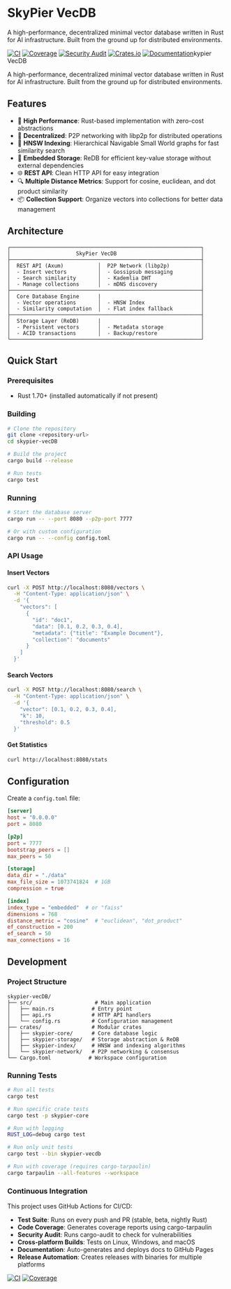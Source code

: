 # SkyPier VecDB

A high-performance, decentralized minimal vector database written in Rust for AI infrastructure. Built from the ground up for distributed environments.

[![CI](https://github.com/smolgroot/skypier-vecdb/workflows/CI/badge.svg)](https://github.com/smolgroot/skypier-vecdb/actions)
[![Coverage](https://codecov.io/gh/user/skypier-vecdb/branch/main/graph/badge.svg)](https://codecov.io/gh/user/skypier-vecdb)
[![Security Audit](https://github.com/smolgroot/skypier-vecdb/workflows/Security%20Audit/badge.svg)](https://github.com/smolgroot/skypier-vecdb/actions)
[![Crates.io](https://img.shields.io/crates/v/skypier-vecdb.svg)](https://crates.io/crates/skypier-vecdb)
[![Documentation](https://docs.rs/skypier-vecdb/badge.svg)](https://docs.rs/skypier-vecdb)kypier VecDB

A high-performance, decentralized minimal vector database written in Rust for AI infrastructure. Built from the ground up for distributed environments.

## Features

- 🚀 **High Performance**: Rust-based implementation with zero-cost abstractions
- 🔗 **Decentralized**: P2P networking with libp2p for distributed operations
- 🎯 **HNSW Indexing**: Hierarchical Navigable Small World graphs for fast similarity search
- 💾 **Embedded Storage**: ReDB for efficient key-value storage without external dependencies
- 🌐 **REST API**: Clean HTTP API for easy integration
- 🔍 **Multiple Distance Metrics**: Support for cosine, euclidean, and dot product similarity
- 📦 **Collection Support**: Organize vectors into collections for better data management

## Architecture

```
┌─────────────────────────────────────────────────────────────┐
│                     SkyPier VecDB                           │
├─────────────────────────────────────────────────────────────┤
│  REST API (Axum)           │  P2P Network (libp2p)          │
│  - Insert vectors          │  - Gossipsub messaging         │
│  - Search similarity       │  - Kademlia DHT                │
│  - Manage collections      │  - mDNS discovery              │
├─────────────────────────────────────────────────────────────┤
│  Core Database Engine      |                                │
│  - Vector operations       │  - HNSW Index                  │
│  - Similarity computation  │  - Flat index fallback         │
├─────────────────────────────────────────────────────────────┤
│  Storage Layer (ReDB)      |                                │
│  - Persistent vectors      │  - Metadata storage            │
│  - ACID transactions       │  - Backup/restore              │
└─────────────────────────────────────────────────────────────┘
```

## Quick Start

### Prerequisites

- Rust 1.70+ (installed automatically if not present)

### Building

```bash
# Clone the repository
git clone <repository-url>
cd skypier-vecDB

# Build the project
cargo build --release

# Run tests
cargo test
```

### Running

```bash
# Start the database server
cargo run -- --port 8080 --p2p-port 7777

# Or with custom configuration
cargo run -- --config config.toml
```

### API Usage

#### Insert Vectors

```bash
curl -X POST http://localhost:8080/vectors \
  -H "Content-Type: application/json" \
  -d '{
    "vectors": [
      {
        "id": "doc1",
        "data": [0.1, 0.2, 0.3, 0.4],
        "metadata": {"title": "Example Document"},
        "collection": "documents"
      }
    ]
  }'
```

#### Search Vectors

```bash
curl -X POST http://localhost:8080/search \
  -H "Content-Type: application/json" \
  -d '{
    "vector": [0.1, 0.2, 0.3, 0.4],
    "k": 10,
    "threshold": 0.5
  }'
```

#### Get Statistics

```bash
curl http://localhost:8080/stats
```

## Configuration

Create a `config.toml` file:

```toml
[server]
host = "0.0.0.0"
port = 8080

[p2p]
port = 7777
bootstrap_peers = []
max_peers = 50

[storage]
data_dir = "./data"
max_file_size = 1073741824  # 1GB
compression = true

[index]
index_type = "embedded"  # or "faiss"
dimensions = 768
distance_metric = "cosine"  # "euclidean", "dot_product"
ef_construction = 200
ef_search = 50
max_connections = 16
```

## Development

### Project Structure

```
skypier-vecDB/
├── src/                    # Main application
│   ├── main.rs            # Entry point
│   ├── api.rs             # HTTP API handlers
│   └── config.rs          # Configuration management
├── crates/                # Modular crates
│   ├── skypier-core/      # Core database logic
│   ├── skypier-storage/   # Storage abstraction & ReDB
│   ├── skypier-index/     # HNSW and indexing algorithms
│   └── skypier-network/   # P2P networking & consensus
└── Cargo.toml            # Workspace configuration
```

### Running Tests

```bash
# Run all tests
cargo test

# Run specific crate tests
cargo test -p skypier-core

# Run with logging
RUST_LOG=debug cargo test

# Run only unit tests
cargo test --bin skypier-vecdb

# Run with coverage (requires cargo-tarpaulin)
cargo tarpaulin --all-features --workspace
```

### Continuous Integration

This project uses GitHub Actions for CI/CD:

- **Test Suite**: Runs on every push and PR (stable, beta, nightly Rust)
- **Code Coverage**: Generates coverage reports using cargo-tarpaulin
- **Security Audit**: Runs cargo-audit to check for vulnerabilities
- **Cross-platform Builds**: Tests on Linux, Windows, and macOS
- **Documentation**: Auto-generates and deploys docs to GitHub Pages
- **Release Automation**: Creates releases with binaries for multiple platforms

[![CI](https://github.com/smolgroot/skypier-vecdb/workflows/CI/badge.svg)](https://github.com/smolgroot/skypier-vecdb/actions)
[![Coverage](https://codecov.io/gh/user/skypier-vecdb/branch/main/graph/badge.svg)](https://codecov.io/gh/user/skypier-vecdb)
````
